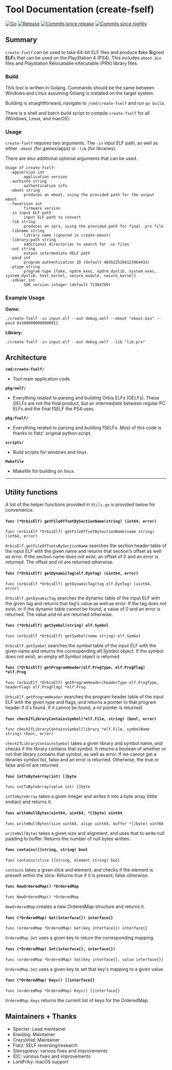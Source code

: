 # Tool Documentation (create-fself)
[![Go](https://github.com/OpenOrbis/create-fself/actions/workflows/create-fself.yml/badge.svg)](https://github.com/OpenOrbis/create-fself/actions/workflows/create-fself.yml)
[![Release](https://img.shields.io/github/v/release/openorbis/create-fself)](https://github.com/OpenOrbis/create-fself/releases/latest)
[![Commits since release](https://img.shields.io/github/commits-since/openorbis/create-fself/latest)]()
[![Commits since nightly](https://img.shields.io/github/commits-since/openorbis/create-fself/latest?include_prereleases)]()

## Summary
`create-fself` can be used to take 64-bit ELF files and produce **f**ake **S**igned **ELF**s that can be used on the PlayStation 4 (PS4). This includes `eboot.bin` files and Playstation Relocatable eXecutable (PRX) library files.

### Build
This tool is written in Golang. Commands should be the same between Windows and Linux assuming Golang is installed on the target system.

Building is straightforward, navigate to `/cmd/create-fself` and run `go build`.

There is a shell and batch build script to compile `create-fself` for all (Windows, Linux, and macOS).

### Usage
`create-fself` requires two arguments. The `-in` input ELF path, as well as either `-eboot` (for games/apps) or `-lib` (for libraries).

There are also additional optional arguments that can be used.

```
Usage of create-fself:
  -appversion int
        application version
  -authinfo string
        authentication info
  -eboot string
        produces an eboot, using the provided path for the output eboot
  -fwversion int
        firmware version
  -in input ELF path
        input ELF path to convert
  -lib string
        produces an sprx, using the provided path for final .prx file
  -libname string
        library name (ignored in create-eboot)
  -library-path string
        additional directories to search for .so files
  -out string
        output intermediate OELF path
  -paid int
        program authentication ID (default 4035225266123964433)
  -ptype string
        program type {fake, npdrm_exec, npdrm_dynlib, system_exec, system_dynlib, host_kernel, secure_module, secure_kernel}
  -sdkver int
        SDK version integer (default 72384769)
```

### Example Usage

**Game:**
```
./create-fself -in input.elf --out debug.oelf --eboot "eboot.bin" --paid 0x3800000000000011
```

**Library:**
```
./create-fself -in input.elf --out debug.oelf --lib "lib.prx"
```

## Architecture

**`cmd/create-fself/`**
- Tool main application code.

**`pkg/oelf/`**
- Everything related to parsing and building Orbis ELFs (OELFs). These OELFs are not the final product, but an intermediate
between regular PC ELFs and the final fSELF the PS4 uses.

**`pkg/fself/`**
- Everything related to parsing and building fSELFs. Most of this code is thanks to flatz' original python script.

**`scripts/`**
- Build scripts for windows and linux.

**`Makefile`**
- Makefile for building on linux.

***

## Utility functions
A list of the helper functions provided in `Utils.go` is provided below for convenience.

#### `func (*OrbisElf) getFileOffsetBySectionName(string) (int64, error)`
```golang
func (orbisElf *OrbisElf) getFileOffsetBySectionName(name string) (int64, error)
```
`OrbisElf.getFileOffsetsBySectionName` searches the section header table of the input ELF with the given name and returns that section's offset as well as error. If the section name does not exist, an offset of 0 and an error is returned. The offset and nil are returned otherwise.

#### `func (*OrbisElf) getDynamicTag(elf.DynTag) (uint64, error)`
```golang
func (orbisElf *OrbisElf) getDynamicTag(tag elf.DynTag) (uint64, error)
```
`OrbisElf.getDynamicTag` searches the dynamic table of the input ELF with the given tag and returns that tag's value as well as error. If the tag does not exist, or if the dynamic table cannot be found, a value of 0 and an error is returned. The value and nil are returned otherwise.

#### `func (*OrbisElf) getSymbol(string) elf.Symbol`
```golang
func (orbisElf *OrbisElf) getSymbol(name string) elf.Symbol
```
`OrbisElf.getSymbol` searches the symbol table of the input ELF with the given name and returns the corresponding elf.Symbol object. If the symbol does not exist, an empty elf.Symbol object is returned.

#### `func (*OrbisElf) getProgramHeader(elf.ProgType, elf.ProgFlag) *elf.Prog`
```golang
func (orbisElf *OrbisElf) getProgramHeader(headerType elf.ProgType, headerFlags elf.ProgFlag) *elf.Prog
```
`OrbisElf.getProgramHeader` searches the program header table of the input ELF with the given type and flags, and returns a pointer to that program header if it's found. If it cannot be found, a nil pointer is returned.

#### `func checkIfLibraryContainsSymbol(*elf.File, string) (bool, error)`
```golang
func checkIfLibraryContainsSymbol(library *elf.File, symbolName string) (bool, error)
```
`checkIfLibraryContainsSymbol` takes a given library and symbol name, and checks if the library contains that symbol. It returns a boolean of whether or not that library contains that symbol, as well as error. If we cannot get a libraries symbol list, false and an error is returned. Otherwise, the true or false and nil are returned.

#### `func intToByteArray(int) []byte`
```golang
func intToByteArray(value int) []byte
```
`intToByteArray` takes a given integer and writes it into a byte array (little endian) and returns it.

#### `func writeNullBytes(uint64, uint64, *[]byte) uint64`
```golang
func writeNullBytes(size uint64, align uint64, buffer *[]byte) uint64
```
`writeNullBytes` takes a given size and alignment, and uses that to write null padding to buffer. Returns the number of null bytes written.

#### `func contains([]string, string) bool`
```golang
func contains(slice []string, element string) bool
```
`contains` takes a given slice and element, and checks if the element is present within the slice. Returns true if it is present, false otherwise.

#### `func NewOrderedMap() *OrderedMap`
```golang
func NewOrderedMap() *OrderedMap
```
`NewOrderedMap` creates a new OrderedMap structure and returns it.

#### `func (*OrderedMap) Get(interface{}) interface{}`
```golang
func (orderedMap *OrderedMap) Get(key interface{}) interface{}
```
`OrderedMap.Get` uses a given key to return the corresponding mapping.

#### `func (*OrderedMap) Set(interface{}, interface{})`
```golang
func (orderedMap *OrderedMap) Set(key interface{}, value interface{})
```
`OrderedMap.Set` uses a given key to set that key's mapping to a given value.

#### `func (*OrderedMap) Keys() []interface{}`
```golang
func (orderedMap *OrderedMap) Keys() []interface{}
```
`OrderedMap.Keys` returns the current list of keys for the OrderedMap.

## Maintainers + Thanks
- Specter: Lead maintainer
- Kiwidog: Maintainer
- CrazyVoid: Maintainer
- Flatz: SELF reversing/research
- Sleirsgoevy: various fixes and improvements
- IDC: various fixes and improvements
- LordFriky: macOS support
